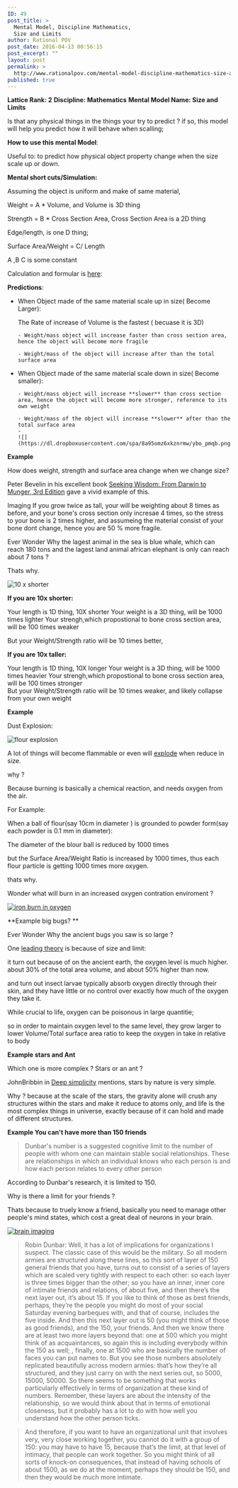 ```yaml
---
ID: 49
post_title: >
  Mental Model, Discipline Mathematics,
  Size and Limits
author: Rational POV
post_date: 2016-04-13 00:56:15
post_excerpt: ""
layout: post
permalink: >
  http://www.rationalpov.com/mental-model-discipline-mathematics-size-and-limits-2/
published: true
---
```

**Lattice Rank: 2** 
**Discipline: Mathematics** 
**Mental Model Name: Size and Limits**

Is that any physical things in the things your try to predict ? if so, this model will help you predict how it will behave when scalling;

**How to use this mental Model**:

Useful to: to predict how physical object property change when the size scale up or down.

**Mental short cuts/Simulation:**

Assuming the object is uniform and make of same material,

Weight = A * Volume, and Volume is 3D thing

Strength = B * Cross Section Area, Cross Section Area is a 2D thing

Edge/length, is one D thing;

Surface Area/Weight = C/ Length

A ,B C is some constant



Calculation and formular is [here][1]:

****Predictions****:

*   When Object made of the same material scale up in size( Become Larger):
    
    The Rate of increase of Volume is the fastest ( becuase it is 3D)
    
        - Weight/mass object will increase faster than cross section area, hence the object will become more fragile
        
        - Weight/mass of the object will increase after than the total surface area 
        

*   When Object made of the same material scale down in size( Become smaller):
    
        - Weight/mass object will increase **slower** than cross section area, hence the object will become more stronger, reference to its own weight
        
        - Weight/mass of the object will increase **slower** after than the total surface area 
        - 
        ![](https://dl.dropboxusercontent.com/spa/8a95omz6xkznrmw/ybo_pmqb.png)
        




**Example**

How does weight, strength and surface area change when we change size?

Peter Bevelin in his excellent book [Seeking Wisdom: From Darwin to Munger, 3rd Edition][2] gave a vivid example of this.

Imaging If you grow twice as tall, your will be weighting about 8 times as before, and your bone's cross section only incresae 4 times, so the stress to your bone is 2 times higher, and assumeing the material consist of your bone dont change, hence you are 50 % more fragile.

Ever Wonder Why the lagest animal in the sea is blue whale, which can reach 180 tons and the lagest land animal african elephant is only can reach about 7 tons ?

Thats why.

![10 x shorter](https://dl.dropboxusercontent.com/spa/8a95omz6xkznrmw/ybo_pmqb.png)

**If you are 10x shorter:**

Your length is 1D thing, 10X shorter
Your weight is a 3D thing, will be 1000 times lighter
Your strengh,which propostional to bone cross section area, will be 100 times weaker   

But your Weight/Strength ratio will be 10 times better,

**If you are 10x taller:**

Your length is 1D thing, 10X longer
Your weight is a 3D thing, will be 1000 times heavier
Your strengh,which propostional to bone cross section area, will be 100 times stronger   
But your Weight/Strength ratio will be 10 times weaker, and likely collapse from your own weight

**Example**

Dust Explosion:

![flour explosion](https://dl.dropboxusercontent.com/spa/8a95omz6xkznrmw/hap77nc1.png)

A lot of things will become flammable or even will [explode][3] when reduce in size.

why ?

Because burning is basically a chemical reaction, and needs oxygen from the air. 

For Example:

When a ball of flour(say 10cm in diameter ) is grounded to powder form(say each powder is 0.1 mm in diameter):

The diameter of the blour ball is reduced by 1000 times

but the Surface Area/Weight Ratio is increased by 1000 times, thus each flour particle is getting 1000 times more oxygen.

thats why.

Wonder what will burn in an increased oxygen contration enviroment ?

[![iron burn in oxygen](https://dl.dropboxusercontent.com/spa/8a95omz6xkznrmw/hceu163c.png)](https://youtu.be/TkE1uVjrY0w)

**Example big bugs? **

Ever Wonder Why the ancient bugs you saw is so large ?

One [leading theory][4] is because of size and limit:

it turn out because of on the ancient earth, the oxygen level is much higher. about 30% of the total area volume, and about 50% higher than now.

and turn out insect larvae typically absorb oxygen directly through their skin, and they have little or no control over exactly how much of the oxygen they take it.

While crucial to life, oxygen can be poisonous in large quantitie;

so in order to maintain oxygen level to the same level, they grow larger to lower Volume/Total surface area ratio to keep the oxygen in take in relative to body

**Example stars and Ant**

Which one is more complex ? Stars or an ant ?

JohnBribbin in [Deep simplicity][5] mentions, stars by nature is very simple.

Why ? because at the scale of the stars, the gravity alone will crush any structures within the stars and make it reduce to atoms only, and life is the most complex things in universe, exactly because of it can hold and made of different structures.

**Example You can't have more than 150 friends**

>Dunbar's number is a suggested cognitive limit to the number of people with whom one can maintain stable social relationships. These are relationships in which an individual knows who each person is and how each person relates to every other person

According to Dunbar's research, it is limited to 150.

Why is there a limit for your friends ?

Thats because to truely know a friend, basically you need to manage other people's mind states, which cost a great deal of neurons in your brain.

[![brain imaging](https://dl.dropboxusercontent.com/spa/8a95omz6xkznrmw/xm0b1kwl.png)](https://youtu.be/07IpED729k8)

> Robin Dunbar: Well, it has a lot of implications for organizations I suspect. The classic case of this would be the military. So all modern armies are structured along these lines, so this sort of layer of 150 general friends that you have, turns out to consist of a series of layers which are scaled very tightly with respect to each other: so each layer is three times bigger than the other; so you have an inner, inner core of intimate friends and relations, of about five, and then there’s the next layer out, it’s about 15. If you like to think of those as best friends, perhaps, they’re the people you might do most of your social Saturday evening barbeques with, and that of course, includes the five inside. And then this next layer out is 50 (you might think of those as good friends), and the 150, your friends. And then we know there are at least two more layers beyond that: one at 500 which you might think of as acquaintances, so again this is including everybody within the 150 as well; , finally, one at 1500 who are basically the number of faces you can put names to. But you see those numbers absolutely replicated beautifully across modern armies: that’s how they’re all structured, and they just carry on with the next series out, so 5000, 15000, 50000. So there seems to be something that works particularly effectively in terms of organization at these kind of numbers. Remember, these layers are about the intensity of the relationship, so we would think about that in terms of emotional closeness, but it probably has a lot to do with how well you understand how the other person ticks.

>And therefore, if you want to have an organizational unit that involves very, very close working together, you cannot do it with a group of 150: you may have to have 15, because that’s the limit, at that level of intimacy, that people can work together. So you might think of all sorts of knock-­on consequences, that instead of having schools of about 1500, as we do at the moment, perhaps they should be 150, and then they would be much more intimate.





 [1]: https://docs.google.com/spreadsheets/d/1Bj072Cx4gliAmOboTB3R7K49L3rp7-52DU6ONCK9RiA/edit#gid=0
 [2]: http://www.amazon.com/Seeking-Wisdom-Darwin-Munger-3rd/dp/1578644283/ref=sr_1_1?ie=UTF8&qid=1452472859&sr=8-1&keywords=Seeking+Wisdom%3A+From+Darwin+To+Munger
 [3]: https://en.wikipedia.org/wiki/Formosa_Fun_Coast_explosion
 [4]: http://news.nationalgeographic.com/news/2011/08/110808-ancient-insects-bugs-giants-oxygen-animals-science/
 [5]: http://www.amazon.com/Deep-Simplicity-Bringing-Order-Complexity/dp/140006256X/ref=sr_1_1?ie=UTF8&qid=1452736299&sr=8-1&keywords=Deep+simplicity